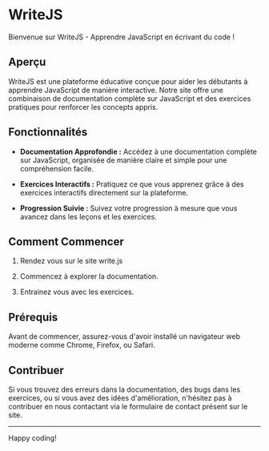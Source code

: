 # WriteJS

Bienvenue sur WriteJS - Apprendre JavaScript en écrivant du code !

## Aperçu

WriteJS est une plateforme éducative conçue pour aider les débutants à apprendre JavaScript de manière interactive. Notre site offre une combinaison de documentation complète sur JavaScript et des exercices pratiques pour renforcer les concepts appris.

## Fonctionnalités

- **Documentation Approfondie :** Accédez à une documentation complète sur JavaScript, organisée de manière claire et simple pour une compréhension facile.

- **Exercices Interactifs :** Pratiquez ce que vous apprenez grâce à des exercices interactifs directement sur la plateforme.

- **Progression Suivie :** Suivez votre progression à mesure que vous avancez dans les leçons et les exercices.

## Comment Commencer

1. Rendez vous sur le site write.js

2. Commencez à explorer la documentation.

3. Entrainez vous avec les exercices.

## Prérequis

Avant de commencer, assurez-vous d'avoir installé un navigateur web moderne comme Chrome, Firefox, ou Safari.

## Contribuer

Si vous trouvez des erreurs dans la documentation, des bugs dans les exercices, ou si vous avez des idées d'amélioration, n'hésitez pas à contribuer en nous contactant via le formulaire de contact présent sur le site.

---

Happy coding!